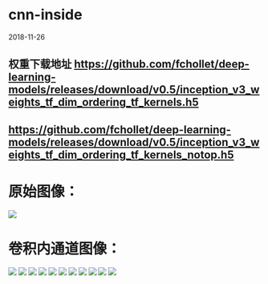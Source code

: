 # cnn-inside
2018-11-26
## 权重下载地址 https://github.com/fchollet/deep-learning-models/releases/download/v0.5/inception_v3_weights_tf_dim_ordering_tf_kernels.h5
## https://github.com/fchollet/deep-learning-models/releases/download/v0.5/inception_v3_weights_tf_dim_ordering_tf_kernels_notop.h5

# 原始图像：
![](wmylxmj.jpg)

# 卷积内通道图像：
![](images/activation_1.jpg)
![](images/activation_10.jpg)
![](images/activation_20.jpg)
![](images/activation_30.jpg)
![](images/activation_40.jpg)
![](images/activation_50.jpg)
![](images/activation_60.jpg)
![](images/activation_70.jpg)
![](images/activation_80.jpg)
![](images/activation_90.jpg)
![](images/activation_94.jpg)

